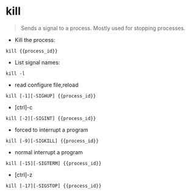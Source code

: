 # kill

> Sends a signal to a process.
> Mostly used for stopping processes.

- Kill the process:

`kill {{process_id}}`

- List signal names:

`kill -l`

- read configure file,reload

`kill [-1][-SIGHUP] {{process_id}}`

- [ctrl]-c

`kill [-2][-SIGINT] {{process_id}}`

- forced to interrupt a program

`kill [-9][-SIGKILL] {{process_id}}`

- normal interrupt a program

`kill [-15][-SIGTERM] {{process_id}}`

- [ctrl]-z

`kill [-17][-SIGSTOP] {{process_id}}`
